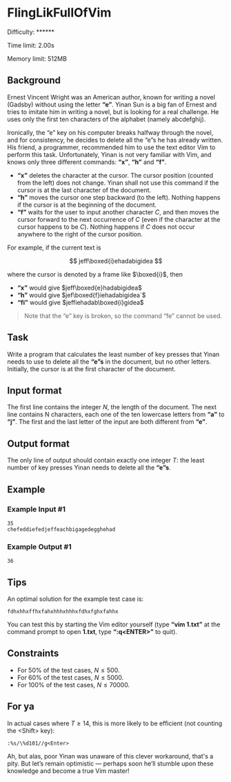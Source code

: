 # FlingLikFullOfVim

Difficulty: \*\*\*\*\*\*

Time limit: 2.00s

Memory limit: 512MB

## Background

Ernest Vincent Wright was an American author, known for writing a novel (Gadsby) without using the letter **“e”**. Yinan Sun is a big fan of Ernest and tries to imitate him in writing a novel, but is looking for a real challenge. He uses only the first ten characters of the alphabet (namely abcdefghij).

Ironically, the “e” key on his computer breaks halfway through the novel, and for consistency, he decides to delete all the “e”s he has already written. His friend, a programmer, recommended him to use the text editor Vim to perform this task. Unfortunately, Yinan is not very familiar with Vim, and knows only three different commands: **“x”**, **“h”** and **“f”**.

- **“x”** deletes the character at the cursor. The cursor position (counted from the left) does not change. Yinan shall not use this command if the cursor is at the last character of the document.
- **“h”** moves the cursor one step backward (to the left). Nothing happens if the cursor is at the beginning of the document.
- **“f”** waits for the user to input another character $C$, and then moves the cursor forward to the next occurrence of $C$ (even if the character at the cursor happens to be $C$). Nothing happens if $C$ does not occur anywhere to the right of the cursor position.

For example, if the current text is

$$
jeff\boxed{i}ehadabigidea
$$

where the cursor is denoted by a frame like $\boxed{i}$, then

- **“x”** would give $jeff\boxed{e}hadabigidea$
- **“h”** would give $jef\boxed{f}iehadabigidea`$
- **“fi”** would give $jeffiehadab\boxed{i}gidea$

> Note that the “e” key is broken, so the command “fe” cannot be used.

## Task

Write a program that calculates the least number of key presses that Yinan needs to use to delete all the **“e”s** in the document, but no other letters. Initially, the cursor is at the first character of the document.

## Input format

The first line contains the integer $N$, the length of the document. The next line contains N characters,
each one of the ten lowercase letters from **“a”** to **“j”**. The first and the last letter of the input are both different from **“e”**.

## Output format

The only line of output should contain exactly one integer $T$: the least number of key presses Yinan needs to delete all the **“e”s**.

## Example

### Example Input #1

```in
35
chefeddiefedjeffeachbigagedegghehad
```

### Example Output #1

```out
36
```

## Tips

An optimal solution for the example test case is:

```text
fdhxhhxffhxfahxhhhxhhhxfdhxfghxfahhx
```

You can test this by starting the Vim editor yourself (type **“vim 1.txt”** at the command prompt to open **1.txt**, type **“:q\<ENTER\>”** to quit).

## Constraints

- For 50% of the test cases, $N \le 500$.
- For 60% of the test cases, $N \le 5000$.
- For 100% of the test cases, $N \le 70000$.

## For ya

In actual cases where $T \ge 14$, this is more likely to be efficient (not counting the \<Shift\> key):

```text
:%s/\%d101//g<Enter>
```

Ah, but alas, poor Yinan was unaware of this clever workaround, that's a pity. But let’s remain optimistic — perhaps soon he’ll stumble upon these knowledge and become a true Vim master!
